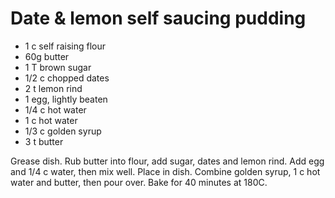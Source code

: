 # Date & lemon self saucing pudding

* 1 c self raising flour
* 60g butter
* 1 T brown sugar
* 1/2 c chopped dates
* 2 t lemon rind
* 1 egg, lightly beaten
* 1/4 c hot water
* 1 c hot water
* 1/3 c golden syrup
* 3 t butter

Grease dish.  Rub butter into flour, add sugar, dates and lemon rind.  Add egg and 1/4 c water, then mix well.  Place in dish.  Combine golden syrup, 1 c hot water and butter, then pour over.  Bake for 40 minutes at 180C.

